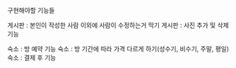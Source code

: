 구현해야할 기능들

게시판 : 본인이 작성한 사람 이외에 사람이 수정하는거 막기
게시판 : 사진 추가 및 삭제 기능

숙소 : 방 예약 기능
숙소 : 방 기간에 따라 가격 다르게 하기(성수기, 비수기, 주말, 평일)
숙소 : 결제 후 기능
